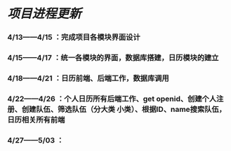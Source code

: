 # *项目进程更新* #

### 4/13——4/15 ：完成项目各模块界面设计 ###   
### 4/15——4/17 ：统一各模块的界面，数据库搭建，日历模块的建立 ###    
### 4/18——4/21 ：日历前端、后端工作，数据库调用 ###    
### 4/22——4/26 ：个人日历所有后端工作、get openid、创建个人注册、创建队伍、筛选队伍（分大类 小类）、根据ID、name搜索队伍，日历相关所有前端 ###   
### 4/27——5/03 ： ###
